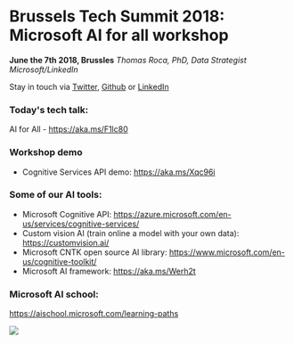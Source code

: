 # Brussels Tech Summit 2018: Microsoft AI for all workshop
**June the 7th 2018, Brussles**
*Thomas Roca, PhD, Data Strategist Microsoft/LinkedIn*

Stay in touch via [Twitter](https://twitter.com/Thomas_Roca), [Github](https://github.com/ThomasRoca/) or [LinkedIn](https://www.linkedin.com/in/thomas-roca-43347484/)


### Today's tech talk:
AI for All - https://aka.ms/F1lc80

### Workshop demo
- Cognitive Services API demo: https://aka.ms/Xqc96i

### Some of our AI tools:
- Microsoft Cognitive API: https://azure.microsoft.com/en-us/services/cognitive-services/
- Custom vision AI (train online a model with your own data): https://customvision.ai/
- Microsoft CNTK open source AI library: https://www.microsoft.com/en-us/cognitive-toolkit/
- Microsoft AI framework: https://aka.ms/Werh2t

### Microsoft AI school:
https://aischool.microsoft.com/learning-paths




![](http://datactivist.com/img/githubMic.png)
